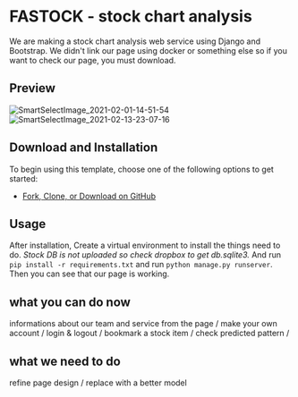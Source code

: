 # FASTOCK - stock chart analysis 

We are making a stock chart analysis web service using Django and Bootstrap. We didn't link our page using docker or something else so if you want to check our page, you must download. 

## Preview

![SmartSelectImage_2021-02-01-14-51-54](https://user-images.githubusercontent.com/75004920/107852084-01b5d700-6e52-11eb-8716-2f86005a8102.png)
![SmartSelectImage_2021-02-13-23-07-16](https://user-images.githubusercontent.com/75004920/107852081-f5ca1500-6e51-11eb-9823-ab7cc7f35054.png)


## Download and Installation

To begin using this template, choose one of the following options to get started:

* [Fork, Clone, or Download on GitHub](https://github.com/PEOPLESPACE-TEAMA/fastai-adventure.git)

## Usage

After installation, Create a virtual environment to install the things need to do. *Stock DB is not uploaded so check dropbox to get db.sqlite3.* And run `pip install -r requirements.txt` and run `python manage.py runserver`. Then you can see that our page is working. 


## what you can do now

informations about our team and service from the page /
make your own account /
login & logout /
bookmark a stock item /
check predicted pattern /


## what we need to do

refine page design /
replace with a better model
